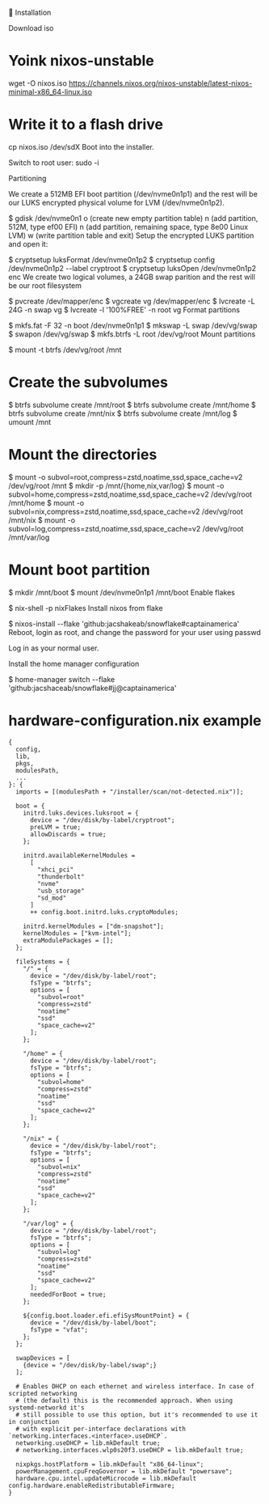 :wrench: Installation

Download iso

# Yoink nixos-unstable
wget -O nixos.iso https://channels.nixos.org/nixos-unstable/latest-nixos-minimal-x86_64-linux.iso

# Write it to a flash drive
cp nixos.iso /dev/sdX
Boot into the installer.

Switch to root user: sudo -i

Partitioning

We create a 512MB EFI boot partition (/dev/nvme0n1p1) and the rest will be our LUKS encrypted physical volume for LVM (/dev/nvme0n1p2).

$ gdisk /dev/nvme0n1
o (create new empty partition table)
n (add partition, 512M, type ef00 EFI)
n (add partition, remaining space, type 8e00 Linux LVM)
w (write partition table and exit)
Setup the encrypted LUKS partition and open it:

$ cryptsetup luksFormat /dev/nvme0n1p2
$ cryptsetup config /dev/nvme0n1p2 --label cryptroot
$ cryptsetup luksOpen /dev/nvme0n1p2 enc
We create two logical volumes, a 24GB swap parition and the rest will be our root filesystem

$ pvcreate /dev/mapper/enc
$ vgcreate vg /dev/mapper/enc
$ lvcreate -L 24G -n swap vg
$ lvcreate -l '100%FREE' -n root vg
Format partitions

$ mkfs.fat -F 32 -n boot /dev/nvme0n1p1
$ mkswap -L swap /dev/vg/swap
$ swapon /dev/vg/swap
$ mkfs.btrfs -L root /dev/vg/root
Mount partitions

$ mount -t btrfs /dev/vg/root /mnt

# Create the subvolumes
$ btrfs subvolume create /mnt/root
$ btrfs subvolume create /mnt/home
$ btrfs subvolume create /mnt/nix
$ btrfs subvolume create /mnt/log
$ umount /mnt

# Mount the directories
$ mount -o subvol=root,compress=zstd,noatime,ssd,space_cache=v2 /dev/vg/root /mnt
$ mkdir -p /mnt/{home,nix,var/log}
$ mount -o subvol=home,compress=zstd,noatime,ssd,space_cache=v2 /dev/vg/root /mnt/home
$ mount -o subvol=nix,compress=zstd,noatime,ssd,space_cache=v2 /dev/vg/root /mnt/nix
$ mount -o subvol=log,compress=zstd,noatime,ssd,space_cache=v2 /dev/vg/root /mnt/var/log

# Mount boot partition
$ mkdir /mnt/boot
$ mount /dev/nvme0n1p1 /mnt/boot
Enable flakes

$ nix-shell -p nixFlakes
Install nixos from flake

$ nixos-install --flake 'github:jacshakeab/snowflake#captainamerica'
Reboot, login as root, and change the password for your user using passwd

Log in as your normal user.

Install the home manager configuration

$ home-manager switch --flake 'github:jacshaceab/snowflake#jj@captainamerica'




# hardware-configuration.nix example

```
{
  config,
  lib,
  pkgs,
  modulesPath,
  ...
}: {
  imports = [(modulesPath + "/installer/scan/not-detected.nix")];

  boot = {
    initrd.luks.devices.luksroot = {
      device = "/dev/disk/by-label/cryptroot";
      preLVM = true;
      allowDiscards = true;
    };

    initrd.availableKernelModules =
      [
        "xhci_pci"
        "thunderbolt"
        "nvme"
        "usb_storage"
        "sd_mod"
      ]
      ++ config.boot.initrd.luks.cryptoModules;

    initrd.kernelModules = ["dm-snapshot"];
    kernelModules = ["kvm-intel"];
    extraModulePackages = [];
  };

  fileSystems = {
    "/" = {
      device = "/dev/disk/by-label/root";
      fsType = "btrfs";
      options = [
        "subvol=root"
        "compress=zstd"
        "noatime"
        "ssd"
        "space_cache=v2"
      ];
    };

    "/home" = {
      device = "/dev/disk/by-label/root";
      fsType = "btrfs";
      options = [
        "subvol=home"
        "compress=zstd"
        "noatime"
        "ssd"
        "space_cache=v2"
      ];
    };

    "/nix" = {
      device = "/dev/disk/by-label/root";
      fsType = "btrfs";
      options = [
        "subvol=nix"
        "compress=zstd"
        "noatime"
        "ssd"
        "space_cache=v2"
      ];
    };

    "/var/log" = {
      device = "/dev/disk/by-label/root";
      fsType = "btrfs";
      options = [
        "subvol=log"
        "compress=zstd"
        "noatime"
        "ssd"
        "space_cache=v2"
      ];
      neededForBoot = true;
    };

    ${config.boot.loader.efi.efiSysMountPoint} = {
      device = "/dev/disk/by-label/boot";
      fsType = "vfat";
    };
  };

  swapDevices = [
    {device = "/dev/disk/by-label/swap";}
  ];

  # Enables DHCP on each ethernet and wireless interface. In case of scripted networking
  # (the default) this is the recommended approach. When using systemd-networkd it's
  # still possible to use this option, but it's recommended to use it in conjunction
  # with explicit per-interface declarations with `networking.interfaces.<interface>.useDHCP`.
  networking.useDHCP = lib.mkDefault true;
  # networking.interfaces.wlp0s20f3.useDHCP = lib.mkDefault true;

  nixpkgs.hostPlatform = lib.mkDefault "x86_64-linux";
  powerManagement.cpuFreqGovernor = lib.mkDefault "powersave";
  hardware.cpu.intel.updateMicrocode = lib.mkDefault config.hardware.enableRedistributableFirmware;
}
``` 
